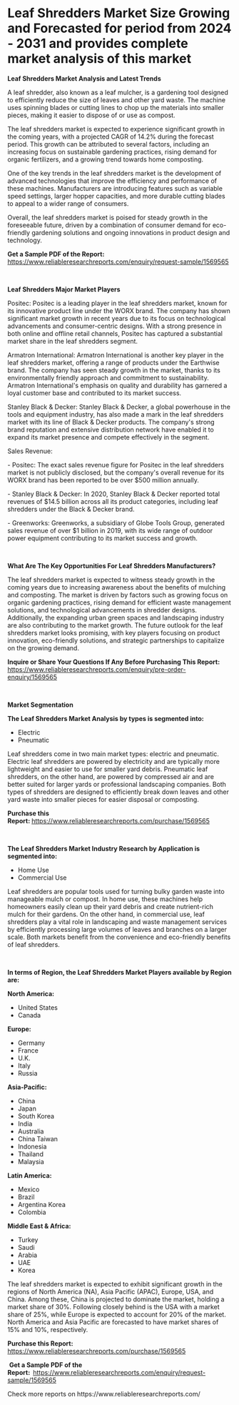 <p><h1>Leaf Shredders Market Size Growing and Forecasted for period from 2024 - 2031 and provides complete market analysis of this market</h1></p><p><strong>Leaf Shredders Market Analysis and Latest Trends</strong></p>
<p><p>A leaf shredder, also known as a leaf mulcher, is a gardening tool designed to efficiently reduce the size of leaves and other yard waste. The machine uses spinning blades or cutting lines to chop up the materials into smaller pieces, making it easier to dispose of or use as compost.</p><p>The leaf shredders market is expected to experience significant growth in the coming years, with a projected CAGR of 14.2% during the forecast period. This growth can be attributed to several factors, including an increasing focus on sustainable gardening practices, rising demand for organic fertilizers, and a growing trend towards home composting.</p><p>One of the key trends in the leaf shredders market is the development of advanced technologies that improve the efficiency and performance of these machines. Manufacturers are introducing features such as variable speed settings, larger hopper capacities, and more durable cutting blades to appeal to a wider range of consumers.</p><p>Overall, the leaf shredders market is poised for steady growth in the foreseeable future, driven by a combination of consumer demand for eco-friendly gardening solutions and ongoing innovations in product design and technology.</p></p>
<p><strong>Get a Sample PDF of the Report:&nbsp;</strong> <a href="https://www.reliableresearchreports.com/enquiry/request-sample/1569565">https://www.reliableresearchreports.com/enquiry/request-sample/1569565</a></p>
<p>&nbsp;</p>
<p><strong>Leaf Shredders Major Market Players</strong></p>
<p><p>Positec: Positec is a leading player in the leaf shredders market, known for its innovative product line under the WORX brand. The company has shown significant market growth in recent years due to its focus on technological advancements and consumer-centric designs. With a strong presence in both online and offline retail channels, Positec has captured a substantial market share in the leaf shredders segment.</p><p>Armatron International: Armatron International is another key player in the leaf shredders market, offering a range of products under the Earthwise brand. The company has seen steady growth in the market, thanks to its environmentally friendly approach and commitment to sustainability. Armatron International's emphasis on quality and durability has garnered a loyal customer base and contributed to its market success.</p><p>Stanley Black & Decker: Stanley Black & Decker, a global powerhouse in the tools and equipment industry, has also made a mark in the leaf shredders market with its line of Black & Decker products. The company's strong brand reputation and extensive distribution network have enabled it to expand its market presence and compete effectively in the segment.</p><p>Sales Revenue:</p><p>- Positec: The exact sales revenue figure for Positec in the leaf shredders market is not publicly disclosed, but the company's overall revenue for its WORX brand has been reported to be over $500 million annually.</p><p>- Stanley Black & Decker: In 2020, Stanley Black & Decker reported total revenues of $14.5 billion across all its product categories, including leaf shredders under the Black & Decker brand.</p><p>- Greenworks: Greenworks, a subsidiary of Globe Tools Group, generated sales revenue of over $1 billion in 2019, with its wide range of outdoor power equipment contributing to its market success and growth.</p></p>
<p>&nbsp;</p>
<p><strong>What Are The Key Opportunities For Leaf Shredders Manufacturers?</strong></p>
<p><p>The leaf shredders market is expected to witness steady growth in the coming years due to increasing awareness about the benefits of mulching and composting. The market is driven by factors such as growing focus on organic gardening practices, rising demand for efficient waste management solutions, and technological advancements in shredder designs. Additionally, the expanding urban green spaces and landscaping industry are also contributing to the market growth. The future outlook for the leaf shredders market looks promising, with key players focusing on product innovation, eco-friendly solutions, and strategic partnerships to capitalize on the growing demand.</p></p>
<p><strong>Inquire or Share Your Questions If Any Before Purchasing This Report:</strong> <a href="https://www.reliableresearchreports.com/enquiry/pre-order-enquiry/1569565">https://www.reliableresearchreports.com/enquiry/pre-order-enquiry/1569565</a></p>
<p>&nbsp;</p>
<p><strong>Market Segmentation</strong></p>
<p><strong>The Leaf Shredders Market Analysis by types is segmented into:</strong></p>
<p><ul><li>Electric</li><li>Pneumatic</li></ul></p>
<p><p>Leaf shredders come in two main market types: electric and pneumatic. Electric leaf shredders are powered by electricity and are typically more lightweight and easier to use for smaller yard debris. Pneumatic leaf shredders, on the other hand, are powered by compressed air and are better suited for larger yards or professional landscaping companies. Both types of shredders are designed to efficiently break down leaves and other yard waste into smaller pieces for easier disposal or composting.</p></p>
<p><strong>Purchase this Report:&nbsp;</strong><a href="https://www.reliableresearchreports.com/purchase/1569565">https://www.reliableresearchreports.com/purchase/1569565</a></p>
<p>&nbsp;</p>
<p><strong>The Leaf Shredders Market Industry Research by Application is segmented into:</strong></p>
<p><ul><li>Home Use</li><li>Commercial Use</li></ul></p>
<p><p>Leaf shredders are popular tools used for turning bulky garden waste into manageable mulch or compost. In home use, these machines help homeowners easily clean up their yard debris and create nutrient-rich mulch for their gardens. On the other hand, in commercial use, leaf shredders play a vital role in landscaping and waste management services by efficiently processing large volumes of leaves and branches on a larger scale. Both markets benefit from the convenience and eco-friendly benefits of leaf shredders.</p></p>
<p>&nbsp;</p>
<p><strong>In terms of Region, the Leaf Shredders Market Players available by Region are:</strong></p>
<p>
    <p> <strong> North America: </strong>
        <ul>
            <li>United States</li>
            <li>Canada</li>
        </ul>
        </p> 
    <p> <strong> Europe: </strong>
        <ul>
            <li>Germany</li>
            <li>France</li>
            <li>U.K.</li>
            <li>Italy</li>
            <li>Russia</li>
        </ul>
        </p> 
    <p> <strong> Asia-Pacific: </strong>
        <ul>
            <li>China</li>
            <li>Japan</li>
            <li>South Korea</li>
            <li>India</li>
            <li>Australia</li>
            <li>China Taiwan</li>
            <li>Indonesia</li>
            <li>Thailand</li>
            <li>Malaysia</li>
        </ul>
        </p> 
    <p> <strong> Latin America: </strong>
        <ul>
            <li>Mexico</li>
            <li>Brazil</li>
            <li>Argentina Korea</li>
            <li>Colombia</li>
        </ul>
        </p> 
    <p> <strong> Middle East & Africa: </strong>
        <ul>
            <li>Turkey</li>
            <li>Saudi</li>
            <li>Arabia</li>
            <li>UAE</li>
            <li>Korea</li>
        </ul>
    </p>
    </p>
<p><p>The leaf shredders market is expected to exhibit significant growth in the regions of North America (NA), Asia Pacific (APAC), Europe, USA, and China. Among these, China is projected to dominate the market, holding a market share of 30%. Following closely behind is the USA with a market share of 25%, while Europe is expected to account for 20% of the market. North America and Asia Pacific are forecasted to have market shares of 15% and 10%, respectively.</p></p>
<p><strong>Purchase this Report: </strong><a href="https://www.reliableresearchreports.com/purchase/1569565">https://www.reliableresearchreports.com/purchase/1569565</a></p>
<p>&nbsp;<strong>Get a Sample PDF of the Report:&nbsp;&nbsp;</strong><a href="https://www.reliableresearchreports.com/enquiry/request-sample/1569565">https://www.reliableresearchreports.com/enquiry/request-sample/1569565</a></p>
<p><strong></strong></p>
<p>Check more reports on https://www.reliableresearchreports.com/</p>